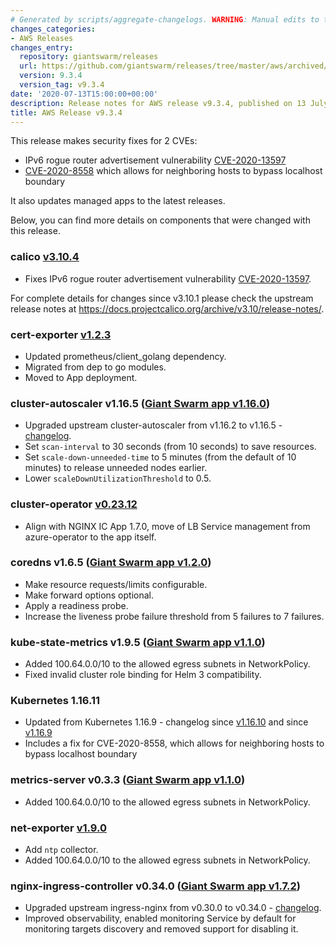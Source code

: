 ```yaml
---
# Generated by scripts/aggregate-changelogs. WARNING: Manual edits to this files will be overwritten.
changes_categories:
- AWS Releases
changes_entry:
  repository: giantswarm/releases
  url: https://github.com/giantswarm/releases/tree/master/aws/archived/v9.3.4
  version: 9.3.4
  version_tag: v9.3.4
date: '2020-07-13T15:00:00+00:00'
description: Release notes for AWS release v9.3.4, published on 13 July 2020, 15:00
title: AWS Release v9.3.4
---
```


This release makes security fixes for 2 CVEs:
- IPv6 rogue router advertisement vulnerability [CVE-2020-13597](https://cve.mitre.org/cgi-bin/cvename.cgi?name=CVE-2020-13597)
- [CVE-2020-8558](https://github.com/kubernetes/kubernetes/issues/92315) which allows for neighboring hosts to bypass localhost boundary

It also updates managed apps to the latest releases.

Below, you can find more details on components that were changed with this release.

### calico [v3.10.4](https://docs.projectcalico.org/archive/v3.10/release-notes/)

- Fixes IPv6 rogue router advertisement vulnerability [CVE-2020-13597](https://cve.mitre.org/cgi-bin/cvename.cgi?name=CVE-2020-13597).

For complete details for changes since v3.10.1 please check the upstream release notes at https://docs.projectcalico.org/archive/v3.10/release-notes/.

### cert-exporter [v1.2.3](https://github.com/giantswarm/cert-exporter/blob/master/CHANGELOG.md#v123-2020-05-15)

- Updated prometheus/client_golang dependency.
- Migrated from dep to go modules.
- Moved to App deployment.

### cluster-autoscaler v1.16.5 ([Giant Swarm app v1.16.0](https://github.com/giantswarm/cluster-autoscaler-app/blob/master/CHANGELOG.md#v1160-2020-05-26))

- Upgraded upstream cluster-autoscaler from v1.16.2 to v1.16.5 - [changelog](https://github.com/kubernetes/autoscaler/releases/tag/cluster-autoscaler-1.16.5).
- Set `scan-interval` to 30 seconds (from 10 seconds) to save resources.
- Set `scale-down-unneeded-time` to 5 minutes (from the default of 10 minutes) to release unneeded nodes earlier.
- Lower `scaleDownUtilizationThreshold` to 0.5.

### cluster-operator [v0.23.12](https://github.com/giantswarm/cluster-operator/releases/tag/v0.23.12)

- Align with NGINX IC App 1.7.0, move of LB Service management from azure-operator to the app itself.

### coredns v1.6.5 ([Giant Swarm app v1.2.0](https://github.com/giantswarm/coredns-app/blob/master/CHANGELOG.md#v120-2020-07-13))

- Make resource requests/limits configurable.
- Make forward options optional.
- Apply a readiness probe.
- Increase the liveness probe failure threshold from 5 failures to 7 failures.

### kube-state-metrics v1.9.5 ([Giant Swarm app v1.1.0](https://github.com/giantswarm/kube-state-metrics-app/blob/master/CHANGELOG.md#110---2020-06-17))

- Added 100.64.0.0/10 to the allowed egress subnets in NetworkPolicy.
- Fixed invalid cluster role binding for Helm 3 compatibility.

### Kubernetes 1.16.11 
- Updated from Kubernetes 1.16.9 - 
changelog since [v1.16.10](https://github.com/kubernetes/kubernetes/blob/master/CHANGELOG/CHANGELOG-1.16.md#changelog-since-v11610) and
since [v1.16.9](https://github.com/kubernetes/kubernetes/blob/master/CHANGELOG/CHANGELOG-1.16.md#changelog-since-v1169)
- Includes a fix for CVE-2020-8558, which allows for neighboring hosts to bypass localhost boundary

### metrics-server v0.3.3 ([Giant Swarm app v1.1.0](https://github.com/giantswarm/metrics-server-app/blob/master/CHANGELOG.md#110---2020-06-17))

- Added 100.64.0.0/10 to the allowed egress subnets in NetworkPolicy.

### net-exporter [v1.9.0](https://github.com/giantswarm/net-exporter/blob/master/CHANGELOG.md#190---2020-06-29)

- Add `ntp` collector.
- Added 100.64.0.0/10 to the allowed egress subnets in NetworkPolicy.

### nginx-ingress-controller v0.34.0 ([Giant Swarm app v1.7.2](https://github.com/giantswarm/nginx-ingress-controller-app/blob/master/CHANGELOG.md#v172-2020-07-10))

- Upgraded upstream ingress-nginx from v0.30.0 to v0.34.0 - [changelog](https://github.com/kubernetes/ingress-nginx/blob/master/Changelog.md#0340).
- Improved observability, enabled monitoring Service by default for monitoring targets discovery and removed support for disabling it.
